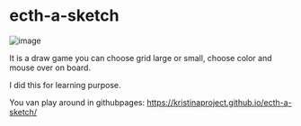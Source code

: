 # ecth-a-sketch

![image](https://user-images.githubusercontent.com/93782438/221115607-b4da0785-b9d2-4805-955e-fe789dd42270.png)

It is a draw game you can choose grid large or small, choose color and mouse over on board. 

I did this for learning purpose.

You van play around in githubpages:  https://kristinaproject.github.io/ecth-a-sketch/
